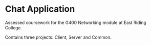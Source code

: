 # Chat Application

Assessed coursework for the G400 Networking module at East Riding College.

Contains three projects: Client, Server and Common.
